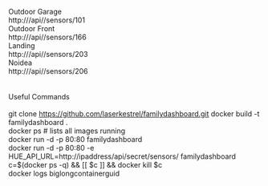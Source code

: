 Outdoor Garage<BR>
http://<BRIDGEIP>/api/<APIKEY>/sensors/101<BR>
Outdoor Front<BR>
http://<BRIDGEIP>/api/<APIKEY>/sensors/166<BR>
Landing<BR>
http://<BRIDGEIP>/api/<APIKEY>/sensors/203<BR>
Noidea<BR>
http://<BRIDGEIP>/api/<APIKEY>/sensors/206<BR>
<BR><BR>
Useful Commands<BR><BR>
git clone https://github.com/laserkestrel/familydashboard.git
docker build -t familydashboard . <BR>
docker ps # lists all images running<BR>
docker run -d -p 80:80 familydashboard<BR>
docker run -d -p 80:80 -e HUE_API_URL=http://ipaddress/api/secret/sensors/ familydashboard<BR>
c=$(docker ps -q) && [[ $c ]] && docker kill $c<BR>
docker logs biglongcontainerguid<BR>